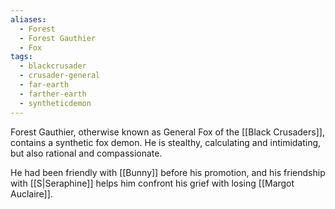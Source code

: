 ```yaml
---
aliases:
  - Forest
  - Forest Gauthier
  - Fox
tags:
  - blackcrusader
  - crusader-general
  - far-earth
  - farther-earth
  - syntheticdemon
---
```

Forest Gauthier, otherwise known as General Fox of the [[Black Crusaders]], contains a synthetic fox demon. He is stealthy, calculating and intimidating, but also rational and compassionate. 

He had been friendly with [[Bunny]] before his promotion, and his friendship with [[S|Seraphine]] helps him confront his grief with losing [[Margot Auclaire]]. 

